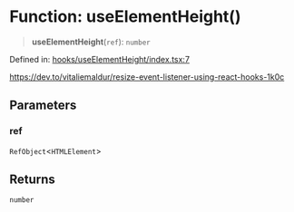 # Function: useElementHeight()

> **useElementHeight**(`ref`): `number`

Defined in: [hooks/useElementHeight/index.tsx:7](https://github.com/onyx-og/prismal-react/blob/58f2a21f9ad6834702d56e0dc3c10bd54a012008/src/hooks/useElementHeight/index.tsx#L7)

https://dev.to/vitaliemaldur/resize-event-listener-using-react-hooks-1k0c

## Parameters

### ref

`RefObject`\<`HTMLElement`\>

## Returns

`number`
